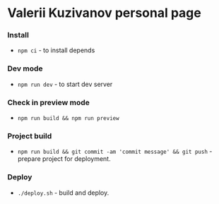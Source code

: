 # Valerii Kuzivanov personal page

### Install
- `npm ci` - to install depends

### Dev mode
- `npm run dev` - to start dev server

### Check in preview mode
- `npm run build && npm run preview`

### Project build
- `npm run build && git commit -am 'commit message' && git push` - prepare project for deployment.

### Deploy
- `./deploy.sh` - build and deploy.
